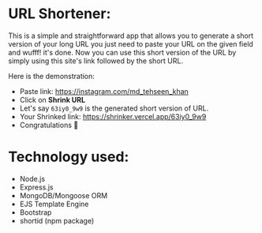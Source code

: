 # URL Shortener:

This is a simple and straightforward app that allows you to generate a short version of your long URL you just need to paste your URL on the given field and wufff! it's done. Now you can use this short version of the URL by simply using this site's link followed by the short URL.

Here is the demonstration:

- Paste link: https://instagram.com/md_tehseen_khan
- Click on **Shrink URL**
- Let's say `63iy0_9w9` is the generated short version of URL.
- Your Shrinked link: https://shrinker.vercel.app/63iy0_9w9
- Congratulations 🎉

# Technology used:

- Node.js
- Express.js
- MongoDB/Mongoose ORM
- EJS Template Engine
- Bootstrap
- shortid (npm package)
